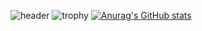 ![header](https://capsule-render.vercel.app/api?type=waving&text=Hello&color=auto)
![trophy](https://github-profile-trophy.vercel.app/?username=wavgado&theme=darkhub)
[![Anurag's GitHub stats](https://github-readme-stats.vercel.app/api?username=wavgado&theme=dark&count_private=true)](https://github.com/anuraghazra/github-readme-stats)
